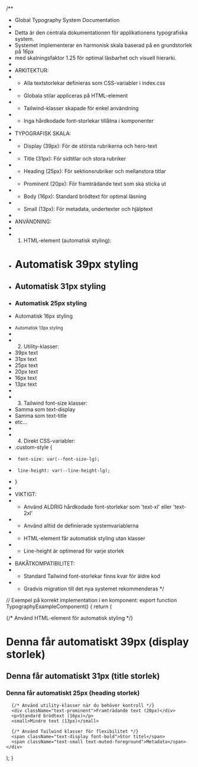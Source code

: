 /**
 * Global Typography System Documentation
 * 
 * Detta är den centrala dokumentationen för applikationens typografiska system.
 * Systemet implementerar en harmonisk skala baserad på en grundstorlek på 16px 
 * med skalningsfaktor 1.25 för optimal läsbarhet och visuell hierarki.
 * 
 * ARKITEKTUR:
 * - Alla textstorlekar definieras som CSS-variabler i index.css
 * - Globala stilar appliceras på HTML-element
 * - Tailwind-klasser skapade för enkel användning
 * - Inga hårdkodade font-storlekar tillåtna i komponenter
 * 
 * TYPOGRAFISK SKALA:
 * - Display (39px): För de största rubrikerna och hero-text
 * - Title (31px): För sidtitlar och stora rubriker  
 * - Heading (25px): För sektionsrubriker och mellanstora titlar
 * - Prominent (20px): För framträdande text som ska sticka ut
 * - Body (16px): Standard brödtext för optimal läsning
 * - Small (13px): För metadata, undertexter och hjälptext
 * 
 * ANVÄNDNING:
 * 
 * 1. HTML-element (automatisk styling):
 *    <h1>Automatisk 39px styling</h1>
 *    <h2>Automatisk 31px styling</h2>  
 *    <h3>Automatisk 25px styling</h3>
 *    <p>Automatisk 16px styling</p>
 *    <small>Automatisk 13px styling</small>
 * 
 * 2. Utility-klasser:
 *    <div className="text-display">39px text</div>
 *    <div className="text-title">31px text</div>
 *    <div className="text-heading">25px text</div>
 *    <div className="text-prominent">20px text</div>
 *    <div className="text-body">16px text</div>
 *    <div className="text-small">13px text</div>
 * 
 * 3. Tailwind font-size klasser:
 *    <div className="text-display">Samma som text-display</div>
 *    <div className="text-title">Samma som text-title</div>
 *    etc...
 * 
 * 4. Direkt CSS-variabler:
 *    .custom-style {
 *      font-size: var(--font-size-lg);
 *      line-height: var(--line-height-lg);
 *    }
 * 
 * VIKTIGT:
 * - Använd ALDRIG hårdkodade font-storlekar som 'text-xl' eller 'text-2xl'
 * - Använd alltid de definierade systemvariablerna
 * - HTML-element får automatisk styling utan klasser
 * - Line-height är optimerad för varje storlek
 * 
 * BAKÅTKOMPATIBILITET:
 * - Standard Tailwind font-storlekar finns kvar för äldre kod
 * - Gradvis migration till det nya systemet rekommenderas
 */

// Exempel på korrekt implementation i en komponent:
export function TypographyExampleComponent() {
  return (
    <div>
      {/* Använd HTML-element för automatisk styling */}
      <h1>Denna får automatiskt 39px (display storlek)</h1>
      <h2>Denna får automatiskt 31px (title storlek)</h2>
      <h3>Denna får automatiskt 25px (heading storlek)</h3>
      
      {/* Använd utility-klasser när du behöver kontroll */}
      <div className="text-prominent">Framträdande text (20px)</div>
      <p>Standard brödtext (16px)</p>
      <small>Mindre text (13px)</small>
      
      {/* Använd Tailwind klasser för flexibilitet */}
      <span className="text-display font-bold">Stor titel</span>
      <span className="text-small text-muted-foreground">Metadata</span>
    </div>
  );
}